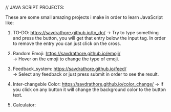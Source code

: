 // JAVA SCRIPT PROJECTS:

These are some small amazing projects i make in order to learn JavaScript like:
  1. TO-DO: https://savdrathore.github.io/to_do/
      -> Try to type something and press the button, you will get that entry below the input tag. In order to remove the entry you can just click on the cross. <br>
      
  2. Random Emoji: https://savdrathore.github.io/emoji/  <br> 
      -> Hover on the emoji to change the type of emoji. <br>
     
  3. Feedback_system:  https://savdrathore.github.io/feed/ <br>
      -> Select any feedback or just press submit in order to see the result. <br>
     
  4. Inter-changeble Color: https://savdrathore.github.io/color_change/
      -> If you click on any button it will change the background color to the button text. <br>
      
  5. Calculator:

